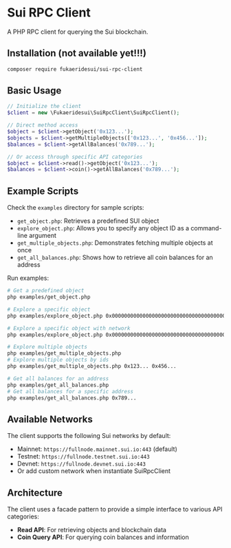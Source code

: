 # Sui RPC Client

A PHP RPC client for querying the Sui blockchain.

## Installation (not available yet!!!)

```bash
composer require fukaeridesui/sui-rpc-client
```

## Basic Usage

```php
// Initialize the client
$client = new \Fukaeridesui\SuiRpcClient\SuiRpcClient();

// Direct method access
$object = $client->getObject('0x123...');
$objects = $client->getMultipleObjects(['0x123...', '0x456...']);
$balances = $client->getAllBalances('0x789...');

// Or access through specific API categories
$object = $client->read()->getObject('0x123...');
$balances = $client->coin()->getAllBalances('0x789...');
```

## Example Scripts

Check the `examples` directory for sample scripts:

- `get_object.php`: Retrieves a predefined SUI object
- `explore_object.php`: Allows you to specify any object ID as a command-line argument
- `get_multiple_objects.php`: Demonstrates fetching multiple objects at once
- `get_all_balances.php`: Shows how to retrieve all coin balances for an address

Run examples:

```bash
# Get a predefined object
php examples/get_object.php

# Explore a specific object
php examples/explore_object.php 0x0000000000000000000000000000000000000000000000000000000000000005

# Explore a specific object with network
php examples/explore_object.php 0x0000000000000000000000000000000000000000000000000000000000000005 testnet

# Explore multiple objects 
php examples/get_multiple_objects.php
# Explore multiple objects by ids
php examples/get_multiple_objects.php 0x123... 0x456...

# Get all balances for an address
php examples/get_all_balances.php
# Get all balances for a specific address
php examples/get_all_balances.php 0x789...
```

## Available Networks

The client supports the following Sui networks by default:

- Mainnet: `https://fullnode.mainnet.sui.io:443` (default)
- Testnet: `https://fullnode.testnet.sui.io:443`
- Devnet: `https://fullnode.devnet.sui.io:443`
- Or add custom network when instantiate SuiRpcClient

## Architecture

The client uses a facade pattern to provide a simple interface to various API categories:

- **Read API**: For retrieving objects and blockchain data
- **Coin Query API**: For querying coin balances and information
